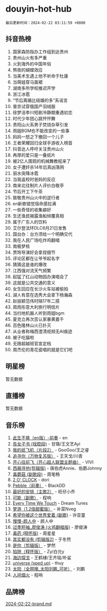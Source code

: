 # douyin-hot-hub

`最后更新时间：2024-02-22 03:11:59 +0800`

## 抖音热榜

1. 国家森防指办工作组到达贵州
1. 贵州山火有多严重
1. 火到海外的中国年俗
1. 熬夜的蝴蝶效应
1. 当美术生遇上他不听命于杜康
1. 当萌娃穿马面裙
1. 湖南多所学校推迟开学
1. 浙江冰雹
1. “节后离婚比结婚的多”系谣言
1. 普京试穿俄国产羽绒服
1. 徐梦洁李川短剧冷静期重遇初恋
1. 时代少年团心跳怦怦舞
1. 贵阳山火系男子焚烧杂草引发
1. 雨姐BGM也不能改变的一些事
1. 妈妈一怒之下撤回一个儿子
1. 王者荣耀回归全球手游收入榜首
1. 抖音达人呼吁关注贵州山火
1. 再厚的爱只是一叠纸片
1. 被2亿人围观的机械舞教程来了
1. 女子遭奸杀14年后真凶落网
1. 丽水突降冰雹
1. 当我返校时爸妈的反应
1. 南来北往制片人评价白敬亭
1. 节后开工下午茶
1. 致敬贵州山火中的逆行者
1. en新歌错觉宿命感拉满
1. 一些奇怪的收集癖好
1. 生还渔民揭露渔船倾覆真相
1. 属于广东人的饮料
1. 艾尔登法环DLC6月21日发售
1. 国台办：台方须给一个明确交代
1. 我在人民广场吃炸鸡翻唱
1. 南极梦核
1. 贾玲导演好会拿捏细节
1. 评论区都在让爷爷起名字
1. 猜猜这是谁的爆改
1. 江西强对流天气频繁
1. 起猛了红山动物园办演唱会了
1. 这就是公共交通的意义
1. 女生回应在长沙火车站被偷拍
1. 湖人有意在选秀大会拿下杨瀚森
1. 赵丽颖范伟时隔17年二搭
1. 周雨彤意大利旅行明信片
1. 当扫地机器人听到雨姐bgm
1. 夏克立再次否认家暴黄嘉千
1. 百色隆林山火已扑灭
1. 从业者称梅西澄清视频无AI痕迹
1. 被子吃猫啦
1. 无限超越班官宣定档
1. 周杰伦的青花瓷唱的就是它们吧

## 明星榜

暂无数据

## 直播榜

暂无数据

## 音乐榜

1. [此生不换（en版）-前奏](https://sf5-hl-cdn-tos.douyinstatic.com/obj/tos-cn-ve-2774/oMDvUGwhKrKYDEqXiMYEwxZqBWIJFA92CiLAO) - en
1. [告女子书 (戏腔段)](https://sf5-hl-cdn-tos.douyinstatic.com/obj/tos-cn-ve-2774/osCCzFxWgstBDi92ZfBB4ht7gQENBmQMAl0eI6) - 甘璐/王文艺Ayi
1. [我的纸飞机（片段2）](https://sf5-hl-cdn-tos.douyinstatic.com/obj/tos-cn-ve-2774/oM2ZrKcg2CD5AeRB2gkeXOFB1IxAGJdZPazYHf) - GooGoo/王之睿
1. [追寻你（万物复苏版）](https://sf5-hl-cdn-tos.douyinstatic.com/obj/tos-cn-ve-2774/oYeAZJsbjIDit9APmBg8u6uDUQnHmoCf3gbo74) - 王天戈/川青
1. [开心往前飞（开心超人联盟主题曲）](https://sf5-hl-cdn-tos.douyinstatic.com/obj/tos-cn-ve-2774/9d8fb7c82cf1421fb93a9fe925275e0a) - VIVI
1. [西厢寻他(剪辑版)](https://sf5-hl-cdn-tos.douyinstatic.com/obj/tos-cn-ve-2774/oUsAVfAQKlRNxEv5qxvIB8o5qmIWUcXbzJKJhw) - 唐伯虎Annie、伯爵Johnny
1. [毒蘑菇 (副歌段)](https://sf5-hl-cdn-tos.douyinstatic.com/obj/tos-cn-ve-2774/ocDEUsfdLjxnlFXtfogBCiQCEqYB7QZgZ8VViM) - 周笔畅
1. [2 O' CLOCK](https://sf3-cdn-tos.douyinstatic.com/obj/tos-cn-ve-2774/oIUBICeqlYQHTigCBOnCMlwBZJkgiBjt1oDfbg) - dori
1. [Pebble（前奏）](https://sf3-cdn-tos.douyinstatic.com/obj/tos-cn-ve-2774/5e6913036e674b34b92df6abd1361f00) - BlackDD
1. [最好的安排（主歌2）](https://sf5-hl-cdn-tos.douyinstatic.com/obj/tos-cn-ve-2774/oMMZX1DuHpMwgoDztBmZswgQnbCeeANZxBHkFY) - 旺仔小乔
1. [可能（副歌）](https://sf3-cdn-tos.douyinstatic.com/obj/tos-cn-ve-2774/cde1731888894259b333569393c2fb51) - 程响
1. [Every Time We Touch](https://sf5-hl-cdn-tos.douyinstatic.com/obj/tos-cn-ve-2774/ogN6lUKQeBBfEVhIOMikG1CcJjugxk1tztZyhP) - Dream Tunes
1. [梦游（1.2倍甜蜜版）](https://sf5-hl-cdn-tos.douyinstatic.com/obj/tos-cn-ve-2774/o4gyAUm8hwufoEABmwVIiQtHsFuGzAEEWtNMzo) - 补菜Nveg
1. [希望你被这个世界爱着 (副歌)](https://sf6-cdn-tos.douyinstatic.com/obj/tos-cn-ve-2774/oUHCmWQfZlE3QQBKBeD8rCFLpJzPgCpImhsxMt) - 许亚童
1. [慢慢-颜人中](https://sf5-hl-cdn-tos.douyinstatic.com/obj/tos-cn-ve-2774/ocjHNfBXdBxQNC8ZGAeoLMFTUgtBg8bkExunDC) - 颜人中
1. [过季短袖_廖俊涛 (火鸡翻唱版)](https://sf6-cdn-tos.douyinstatic.com/obj/tos-cn-ve-2774/ogQVJl0tRBKxQgZji7YClFEBrVDeHpPTWfCZbQ) - 廖俊涛
1. [毒药 (释怀版)](https://sf6-cdn-tos.douyinstatic.com/obj/tos-cn-ve-2774/oYILMEAzspdZBIzy4frJNB8ZHPHWAhiwowd4Ad) - 周星星
1. [其实都没有 (剪辑版2)](https://sf5-hl-cdn-tos.douyinstatic.com/obj/tos-cn-ve-2774/oEBNQenHZtBhxYjGgUDQk0BCHTigQafgFlbQ7k) - 于冬然
1. [是你（剪辑版）](https://sf5-hl-cdn-tos.douyinstatic.com/obj/tos-cn-ve-2774/46019dae783c4c969944217fe1cfafc4) - 梦然
1. [陷阱（释怀版）](https://sf5-hl-cdn-tos.douyinstatic.com/obj/tos-cn-ve-2774/oE8C21LeZrzKLDFfQYgMzx4GAIHageG5IzayY7) - Zy/白允y
1. [海边探戈](https://sf6-cdn-tos.douyinstatic.com/obj/tos-cn-ve-2774/os9gE0VQCGqt6VQkZDyBBYvfSDY0QFe3vVmubn) - 王鹤棣/王齐铭/朴鲨
1. [universe (sped up)](https://sf6-cdn-tos.douyinstatic.com/obj/tos-cn-ve-2774/oIQnurQLDCsdYeegkM4CKuVb23MZBXtX6QB8bv) - thuy
1. [太阳（全网搜_太阳刘鹏_可听）](https://sf6-cdn-tos.douyinstatic.com/obj/tos-cn-ve-2774/ogWbyIQnlBFImVbeDocRdCIYtBHlbJXgfZMvgz) - 刘鹏
1. [人间烟火](https://sf6-cdn-tos.douyinstatic.com/obj/tos-cn-ve-2774/947983139f35446684610238bba8e7a9) - 程响

## 品牌榜

[2024-02-22-brand.md](2024-02-22-brand.md)

